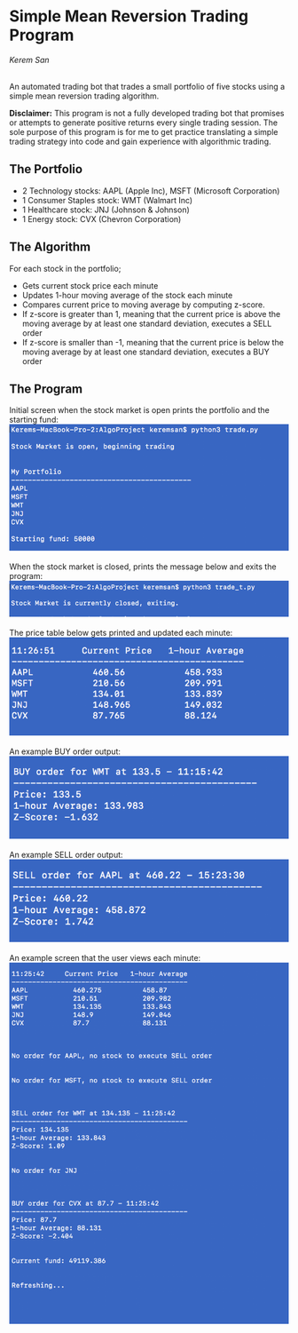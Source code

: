 # Simple Mean Reversion Trading Program

*Kerem San* 
<br/><br/>

An automated trading bot that trades a small portfolio of five stocks using a simple mean reversion trading algorithm.

**Disclaimer:** This program is not a fully developed trading bot that 
promises or attempts to generate positive returns every single trading 
session. The sole purpose of this program is for me to get practice 
translating a simple trading strategy into code and gain experience 
with algorithmic trading.

## The Portfolio
- 2 Technology stocks: AAPL (Apple Inc), MSFT (Microsoft Corporation)
- 1 Consumer Staples stock: WMT (Walmart Inc)
- 1 Healthcare stock: JNJ (Johnson & Johnson)
- 1 Energy stock: CVX (Chevron Corporation)

## The Algorithm

For each stock in the portfolio;
- Gets current stock price each minute
- Updates 1-hour moving average of the stock each minute
- Compares current price to moving average by computing z-score.
- If z-score is greater than 1, meaning that the current price is above
  the moving average by at least one standard deviation, executes a SELL order
- If z-score is smaller than -1, meaning that the current price is below
  the moving average by at least one standard deviation, executes a BUY order

## The Program

Initial screen when the stock market is open prints the portfolio and the starting fund:
![Open](images/open.png)
<br/><br/>
When the stock market is closed, prints the message below and exits the program:
![Closed](images/closed.png)
<br/><br/>
The price table below gets printed and updated each minute:
![Prices](images/price_table.png)
<br/><br/>
An example BUY order output:
![BUY](images/buy.png) 
<br/><br/>
An example SELL order output:
![SELL](images/sell.png) 
<br/><br/>
An example screen that the user views each minute:
![Screen](images/screen.png)






